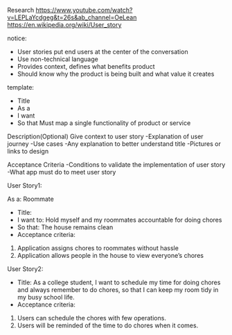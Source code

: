 Research
https://www.youtube.com/watch?v=LEPLaYcdgeg&t=26s&ab_channel=OeLean
https://en.wikipedia.org/wiki/User_story

notice:
- User stories put end users at the center of the conversation
- Use non-technical language
- Provides context, defines what benefits product
- Should know why the product is being built and what value it creates

template:
- Title
- As a <role>
- I want <objective>
- So that <motivation>
Must map a single functionality of product or service

Description(Optional)
Give context to user story
-Explanation of user journey
-Use cases
-Any explanation to better understand title
  -Pictures or links to design

Acceptance Criteria
-Conditions to validate the implementation of user story
-What app must do to meet user story


User Story1:

As a: Roommate
- Title:
- I want to: Hold myself and my roommates accountable for doing chores
- So that: The house remains clean 
- Acceptance criteria:
1. Application assigns chores to roommates without hassle
2. Application allows people in the house to view everyone’s chores


User Story2:

- Title: As a college student, I want to schedule my time for doing chores and always remember to do chores, so that I can keep my room tidy in my busy school life.
- Acceptance criteria: 
1. Users can schedule the chores with few operations.
2. Users will be reminded of the time to do chores when it comes. 




